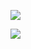 ![](https://s2.loli.net/2023/11/27/WvJTIKg8QxF2uSa.jpg)

![](https://s2.loli.net/2023/12/06/dkHhxryuKvf8EJP.jpg)